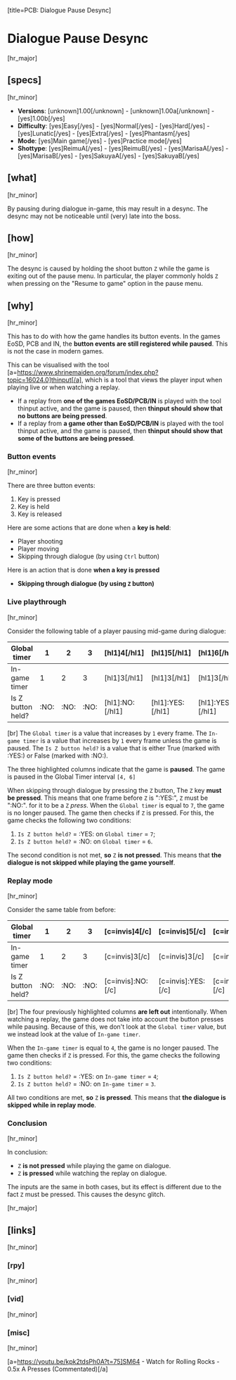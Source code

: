 [title=PCB: Dialogue Pause Desync]  
# Dialogue Pause Desync
  
[hr_major]  
## [specs]  
[hr_minor]

* **Versions**: [unknown]1.00[/unknown] - [unknown]1.00a[/unknown] - [yes]1.00b[/yes]
* **Difficulty**: [yes]Easy[/yes] - [yes]Normal[/yes] - [yes]Hard[/yes] - [yes]Lunatic[/yes] - [yes]Extra[/yes] - [yes]Phantasm[/yes]
* **Mode**: [yes]Main game[/yes] - [yes]Practice mode[/yes]
* **Shottype**: [yes]ReimuA[/yes] - [yes]ReimuB[/yes] - [yes]MarisaA[/yes] - [yes]MarisaB[/yes] - [yes]SakuyaA[/yes] - [yes]SakuyaB[/yes]


## [what]
[hr_minor]

By pausing during dialogue in-game, this may result in a desync. The desync may not be noticeable until (very) late into the boss.  

## [how]
[hr_minor]

The desync is caused by holding the shoot button ``Z`` while the game is exiting out of the pause menu. In particular, the player commonly holds ``Z`` when pressing on the "Resume to game" option in the pause menu.


## [why]
[hr_minor]

This has to do with how the game handles its button events.
In the games EoSD, PCB and IN, the **button events are still registered while paused**. This is not the case in modern games.

This can be visualised with the tool [a=https://www.shrinemaiden.org/forum/index.php?topic=16024.0]thinput[/a], which is a tool that views the player input when playing live or when watching a replay.

+ If a replay from **one of the games EoSD/PCB/IN** is played with the tool thinput active, and the game is paused, then **thinput should show that no buttons are being pressed**.
+ If a replay from **a game other than EoSD/PCB/IN** is played with the tool thinput active, and the game is paused, then **thinput should show that some of the buttons are being pressed**.


### Button events
[hr_minor]

There are three button events:
1. Key is pressed 
2. Key is held
3. Key is released

Here are some actions that are done when a **key is held**:
+ Player shooting
+ Player moving
+ Skipping through dialogue (by using ``Ctrl`` button)

Here is an action that is done **when a key is pressed**
+ **Skipping through dialogue (by using ``Z`` button)**

### Live playthrough
[hr_minor]

Consider the following table of a player pausing mid-game during dialogue:

| Global timer     | 1 | 2 | 3 | [hl1]4[/hl1] | [hl1]5[/hl1] | [hl1]6[/hl1] | 7 | 8 |
|------------------|---|---|---|---|---|---|---|---|
| In-game timer    | 1 | 2 | 3 | [hl1]3[/hl1] | [hl1]3[/hl1] | [hl1]3[/hl1] | 4 | 5 |
| Is Z button held?|  :NO: | :NO:  | :NO:  | [hl1]:NO:[/hl1]  | [hl1]:YES:[/hl1]  | [hl1]:YES:[/hl1]  | :YES:  | :YES:  |


[br] The ``Global timer`` is a value that increases by ``1`` every frame.
The ``In-game timer`` is a value that increases by ``1`` every frame unless the game is paused.
The ``Is Z button held?`` is a value that is either True (marked with :YES:) or False (marked with :NO:).

The three highlighted columns indicate that the game is **paused**. The game is paused in the Global Timer interval ``[4, 6]``


When skipping through dialogue by pressing the ``Z`` button, The ``Z`` key **must be pressed**. This means that one frame before ``Z`` is ":YES:", ``Z`` must be ":NO:". for it to be a ``Z`` *press*.
When the ``Global timer`` is equal to ``7``, the game is no longer paused. The game then checks if ``Z`` is pressed. For this, the game checks the following two conditions:
1. ``Is Z button held?`` = :YES: on ``Global timer`` = ``7``;
2. ``Is Z button held?`` = :NO: on ``Global timer`` = ``6``.

The second condition is not met, **so** ``Z`` **is not pressed**. This means that **the dialogue is not skipped while playing the game yourself**.

### Replay mode
[hr_minor]

Consider the same table from before:

| Global timer     | 1 | 2 | 3 | [c=invis]4[/c] | [c=invis]5[/c] | [c=invis]6[/c] | 7 | 8 |
|------------------|---|---|---|---|---|---|---|---|
| In-game timer    | 1 | 2 | 3 | [c=invis]3[/c] | [c=invis]3[/c] | [c=invis]3[/c] | 4 | 5 |
| Is Z button held?|  :NO: | :NO:  | :NO:  | [c=invis]:NO:[/c]  | [c=invis]:YES:[/c]  | [c=invis]:YES:[/c]  | :YES:  | :YES:  |

[br] The four previously highlighted columns **are left out** intentionally. When watching a replay, the game does not take into account the button presses while pausing. Because of this, we don't look at the ``Global timer`` value, but we instead look at the value of ``In-game timer``.


When the ``In-game timer`` is equal to ``4``, the game is no longer paused. The game then checks if ``Z`` is pressed. For this, the game checks the following two conditions:
1. ``Is Z button held?`` = :YES: on ``In-game timer`` = ``4``;
2. ``Is Z button held?`` = :NO: on ``In-game timer`` = ``3``.

All two conditions are met, **so** ``Z`` **is pressed**. This means that **the dialogue is skipped while in replay mode**.


### Conclusion
[hr_minor]

In conclusion:
+ ``Z`` **is not pressed** while playing the game on dialogue.
+ ``Z`` **is pressed** while watching the replay on dialogue.

The inputs are the same in both cases, but its effect is different due to the fact ``Z`` must be pressed. This causes the desync glitch.


[hr_major]
## [links]
[hr_minor]
### [rpy]
[hr_minor]
### [vid]
[hr_minor]
### [misc]
[hr_minor]

[a=https://youtu.be/kpk2tdsPh0A?t=75]SM64 - Watch for Rolling Rocks - 0.5x A Presses (Commentated)[/a]
